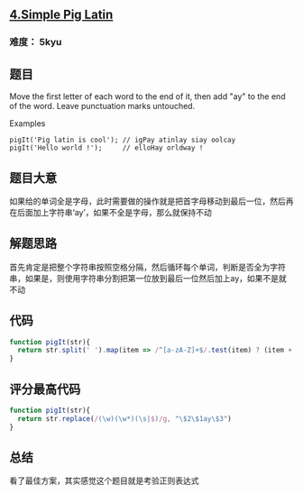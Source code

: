 ## [4.Simple Pig Latin](https://www.codewars.com/kata/520b9d2ad5c005041100000f/train/javascript)
### 难度： 5kyu

## 题目

Move the first letter of each word to the end of it, then add "ay" to the end of the word. Leave punctuation marks untouched.

Examples
```
pigIt('Pig latin is cool'); // igPay atinlay siay oolcay
pigIt('Hello world !');     // elloHay orldway !
```

## 题目大意
如果给的单词全是字母，此时需要做的操作就是把首字母移动到最后一位，然后再在后面加上字符串‘ay’，如果不全是字母，那么就保持不动

## 解题思路
首先肯定是把整个字符串按照空格分隔，然后循环每个单词，判断是否全为字符串，如果是，则使用字符串分割把第一位放到最后一位然后加上ay，如果不是就不动

## 代码
```js
function pigIt(str){
  return str.split(' ').map(item => /^[a-zA-Z]+$/.test(item) ? (item + item.charAt(0)).substr(1, item.length) + 'ay' : item).join(' ')
}
```

## 评分最高代码
```js
function pigIt(str){
  return str.replace(/(\w)(\w*)(\s|$)/g, "\$2\$1ay\$3")
}
```

## 总结
看了最佳方案，其实感觉这个题目就是考验正则表达式
